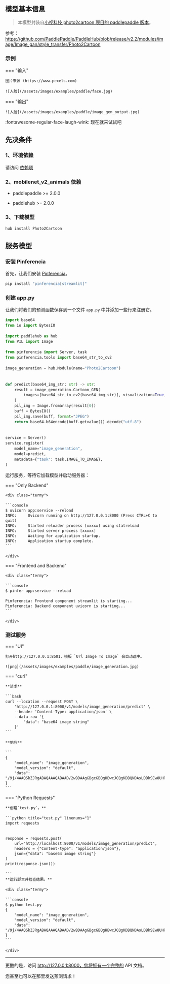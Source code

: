 
## 模型基本信息

> 本模型封装自[小视科技 photo2cartoon 项目的 paddlepaddle 版本](https://github.com/minivision-ai/photo2cartoon-paddle)。

参考：https://github.com/PaddlePaddle/PaddleHub/blob/release/v2.2/modules/image/Image_gan/style_transfer/Photo2Cartoon


### 示例

=== "输入"

    图片来源 (https://www.pexels.com)

    ![人脸](/assets/images/examples/paddle/face.jpg)

=== "输出"

    ![人脸](/assets/images/examples/paddle/image_gen_output.jpg)

:fontawesome-regular-face-laugh-wink: 现在就来试试吧

## 先决条件

### 1、环境依赖

请访问 [依赖项](../../../dependencies/)

### 2、mobilenet_v2_animals 依赖

- paddlepaddle >= 2.0.0

- paddlehub >= 2.0.0


### 3、下载模型

```bash
hub install Photo2Cartoon
```

## 服务模型

### 安装 Pinferencia

首先，让我们安装 [Pinferencia](https://github.com/underneathall/pinferencia)。

```bash
pip install "pinferencia[streamlit]"
```

### 创建 app.py

让我们将我们的预测函数保存到一个文件 `app.py` 中并添加一些行来注册它。

```python title="app.py" linenums="1"
import base64
from io import BytesIO

import paddlehub as hub
from PIL import Image

from pinferencia import Server, task
from pinferencia.tools import base64_str_to_cv2

image_generation = hub.Module(name="Photo2Cartoon")


def predict(base64_img_str: str) -> str:
    result = image_generation.Cartoon_GEN(
        images=[base64_str_to_cv2(base64_img_str)], visualization=True, output_dir="./"
    )
    pil_img = Image.fromarray(result[0])
    buff = BytesIO()
    pil_img.save(buff, format="JPEG")
    return base64.b64encode(buff.getvalue()).decode("utf-8")


service = Server()
service.register(
    model_name="image_generation",
    model=predict,
    metadata={"task": task.IMAGE_TO_IMAGE},
)


```

运行服务，等待它加载模型并启动服务器：

=== "Only Backend"

    <div class="termy">

    ```console
    $ uvicorn app:service --reload
    INFO:     Uvicorn running on http://127.0.0.1:8000 (Press CTRL+C to quit)
    INFO:     Started reloader process [xxxxx] using statreload
    INFO:     Started server process [xxxxx]
    INFO:     Waiting for application startup.
    INFO:     Application startup complete.
    ```

    </div>

=== "Frontend and Backend"

    <div class="termy">

    ```console
    $ pinfer app:service --reload

    Pinferencia: Frontend component streamlit is starting...
    Pinferencia: Backend component uvicorn is starting...
    ```

    </div>

### 测试服务

=== "UI"

    打开http://127.0.0.1:8501，模板 `Url Image To Image` 会自动选中。

    ![png](/assets/images/examples/paddle/image_generation.jpg)

=== "curl"

    **请求**

    ```bash
    curl --location --request POST \
        'http://127.0.0.1:8000/v1/models/image_generation/predict' \
        --header 'Content-Type: application/json' \
        --data-raw '{
            "data": "base64 image string"
        }'
    ```

    **响应**

    ```
    {
        "model_name": "image_generation",
        "model_version": "default",
        "data": "/9j/4AAQSkZJRgABAQAAAQABAAD/2wBDAAgGBgcGBQgHBwcJCQgKDBQNDAsLDBkSEw8UHRofHh0a..."
    }
    ```

=== "Python Requests"

    **创建`test.py`。**

    ```python title="test.py" linenums="1"
    import requests


    response = requests.post(
        url="http://localhost:8000/v1/models/image_generation/predict",
        headers = {"Content-type": "application/json"},
        json={"data": "base64 image string"}
    )
    print(response.json())

    ```
    **运行脚本并检查结果。**

    <div class="termy">

    ```console
    $ python test.py
    {
        "model_name": "image_generation",
        "model_version": "default",
        "data": "/9j/4AAQSkZJRgABAQAAAQABAAD/2wBDAAgGBgcGBQgHBwcJCQgKDBQNDAsLDBkSEw8UHRofHh0a..."
    }
    ```

    </div>

---

更酷的是，访问 http://127.0.0.1:8000，您将拥有一个完整的 API 文档。

您甚至也可以在那里发送预测请求！

